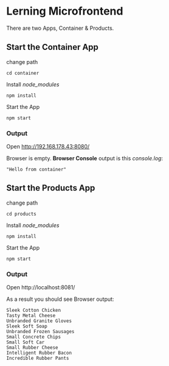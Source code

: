 # Lerning Microfrontend

There are two Apps, Container & Products.

## Start the Container App

change path

```
cd container
```

Install _node_modules_

```
npm install
```

Start the App

```
npm start
```

### Output

Open http://192.168.178.43:8080/

Browser is empty. **Browser Console** output is this _console.log_:

    "Hello from container"

## Start the Products App

change path

```
cd products

```

Install _node_modules_

```
npm install
```

Start the App

```
npm start
```

### Output

Open http://localhost:8081/

As a result you should see Browser output:

```
Sleek Cotton Chicken
Tasty Metal Cheese
Unbranded Granite Gloves
Sleek Soft Soap
Unbranded Frozen Sausages
Small Concrete Chips
Small Soft Car
Small Rubber Cheese
Intelligent Rubber Bacon
Incredible Rubber Pants
```
